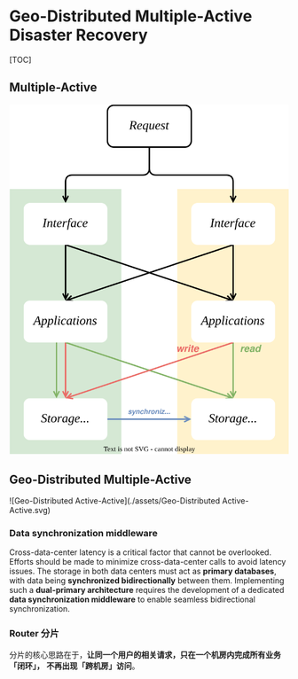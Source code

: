 # Geo-Distributed Multiple-Active Disaster Recovery

[TOC]

## Multiple-Active 

![geo_gistributed_active-active_disaster_recovery](./assets/geo_gistributed_active-active_disaster_recovery.svg)

## Geo-Distributed Multiple-Active



![Geo-Distributed Active-Active](./assets/Geo-Distributed Active-Active.svg)

### Data synchronization middleware

Cross-data-center latency is a critical factor that cannot be overlooked. Efforts should be made to minimize cross-data-center calls to avoid latency issues. The storage in both data centers must act as **primary databases**, with data being **synchronized bidirectionally** between them. Implementing such a **dual-primary architecture** requires the development of a dedicated **data synchronization middleware** to enable seamless bidirectional synchronization.

### Router 分片

分片的核心思路在于，**让同一个用户的相关请求，只在一个机房内完成所有业务「闭环」，** **不再出现「跨机房」访问**。